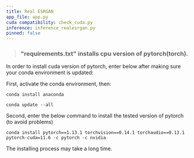 ```yaml
---
title: Real ESRGAN
app_file: app.py
cuda compatibility: check_cuda.py
inference: inference_realesrgan.py
pinned: false
---
```




> ### "requirements.txt" installs cpu version of pytorch(torch).
In order to install cuda version of pytorch, 
enter below after making sure your conda environment is updated:

First, activate the conda environment, then:
```
conda install anaconda
```
```
conda update --all
```

Second, enter the  below command to install the tested version of pytorch (to avoid problems)
```
conda install pytorch==1.13.1 torchvision==0.14.1 torchaudio==0.13.1 pytorch-cuda=11.6 -c pytorch -c nvidia
```
The installing process may take a long time.
